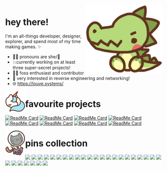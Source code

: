 <img align="right" src="toy_175.png">

# hey there!
I'm an all-things developer, designer, explorer, and spend most of my time making games. ✨ 

- 🏳️‍⚧️ pronouns are she/🐺
- 💥currently working on at least three super-secret projects!
- 🐱‍🐉 foss enthusiast and contributor
- 🔨 very interested in reverse engineering and networking!
- 🌐 https://louve.systems/


<img align="left" width="64px" src="toy_315.png">

# favourite projects
[![ReadMe Card](https://github-readme-stats-sable-eight-63.vercel.app/api/pin/?username=Rackover&repo=Parchment&theme=tokyonight)](https://github.com/Rackover/Parchment)
[![ReadMe Card](https://github-readme-stats-sable-eight-63.vercel.app/api/pin/?username=Rackover&repo=Broadcast&theme=dark)](https://github.com/Rackover/Broadcast)
[![ReadMe Card](https://github-readme-stats-sable-eight-63.vercel.app/api/pin/?username=StrikeVectorCommunity&repo=strike-vector-proxima&theme=tokyonight)](https://github.com/StrikeVectorCommunity/strike-vector-proxima)
[![ReadMe Card](https://github-readme-stats-sable-eight-63.vercel.app/api/pin/?username=Rackover&repo=iw3-exp&theme=dark)](https://github.com/Rackover/iw3-exp)
[![ReadMe Card](https://github-readme-stats-sable-eight-63.vercel.app/api/pin/?username=Rackover&repo=ADVNTURE&theme=dark)](https://github.com/Rackover/ADVNTURE)
[![ReadMe Card](https://github-readme-stats-sable-eight-63.vercel.app/api/pin/?username=Rackover&repo=TrackMasters.Wiki&theme=tokyonight)](https://github.com/Rackover/TrackMasters.Wiki)
[![ReadMe Card](https://github-readme-stats-sable-eight-63.vercel.app/api/pin/?username=Rackover&repo=Emmets&theme=dark)](https://github.com/Rackover/Emmets)
[![ReadMe Card](https://github-readme-stats-sable-eight-63.vercel.app/api/pin/?username=FAForever&repo=Neroxis-Map-Generator&theme=tokyonight)](https://github.com/FAForever/Neroxis-Map-Generator)

<img align="left" width="64px" src="toy_339.png">

# pins collection

![](https://img.shields.io/badge/C%2B%2B-00599C?style=for-the-badge&logo=c%2B%2B&logoColor=white) ![](https://img.shields.io/badge/CSS3-1572B6?style=for-the-badge&logo=css3&logoColor=white) ![](https://img.shields.io/badge/HTML5-E34F26?style=for-the-badge&logo=html5&logoColor=white) ![](https://img.shields.io/badge/JavaScript-323330?style=for-the-badge&logo=javascript&logoColor=F7DF1E) ![](https://img.shields.io/badge/Lua-2C2D72?style=for-the-badge&logo=lua&logoColor=white) ![](	https://img.shields.io/badge/PHP-777BB4?style=for-the-badge&logo=php&logoColor=white) ![](https://img.shields.io/badge/Python-FFD43B?style=for-the-badge&logo=python&logoColor=blue) ![](https://img.shields.io/badge/Google%20Sheets-34A853?style=for-the-badge&logo=google-sheets&logoColor=white) ![](https://img.shields.io/badge/LibreOffice-18A303?style=for-the-badge&logo=LibreOffice&logoColor=white) ![](	https://img.shields.io/badge/Microsoft_Excel-217346?style=for-the-badge&logo=microsoft-excel&logoColor=white) ![](https://img.shields.io/badge/Microsoft_Word-2B579A?style=for-the-badge&logo=microsoft-word&logoColor=white) ![](https://img.shields.io/badge/Debian-A81D33?style=for-the-badge&logo=debian&logoColor=white) ![](https://img.shields.io/badge/Linux-FCC624?style=for-the-badge&logo=linux&logoColor=black) ![](https://img.shields.io/badge/Windows-0078D6?style=for-the-badge&logo=windows&logoColor=white) ![](https://img.shields.io/badge/Windows_XP-003399?style=for-the-badge&logo=windows-xp&logoColor=white) ![](https://img.shields.io/badge/Raspberry%20Pi-A22846?style=for-the-badge&logo=Raspberry%20Pi&logoColor=white) ![](https://img.shields.io/badge/GitHub-100000?style=for-the-badge&logo=github&logoColor=white) ![](https://img.shields.io/badge/GitLab-330F63?style=for-the-badge&logo=gitlab&logoColor=white) ![](https://img.shields.io/badge/Stack_Overflow-FE7A16?style=for-the-badge&logo=stack-overflow&logoColor=white) ![](https://img.shields.io/badge/Audacity-0000CC?style=for-the-badge&logo=audacity&logoColor=white) ![](https://img.shields.io/badge/GIT-E44C30?style=for-the-badge&logo=git&logoColor=white) ![](https://img.shields.io/badge/GNU%20Bash-4EAA25?style=for-the-badge&logo=GNU%20Bash&logoColor=white) ![](https://img.shields.io/badge/VirtualBox-21416b?style=for-the-badge&logo=VirtualBox&logoColor=white) ![](https://img.shields.io/badge/VMware-231f20?style=for-the-badge&logo=VMware&logoColor=white) ![](https://img.shields.io/badge/Opera%2012.17-FF1B2D?style=for-the-badge&logo=Opera&logoColor=white) ![](https://img.shields.io/badge/Tor_Browser-7D4698?style=for-the-badge&logo=Tor-Browser&logoColor=white) ![](https://img.shields.io/badge/Firefox-FF7139?style=for-the-badge&logo=Firefox-Browser&logoColor=white) ![](https://img.shields.io/badge/lenovo%20laptop-E2231A?style=for-the-badge&logo=lenovo&logoColor=white) ![](https://img.shields.io/badge/NVIDIA-GTX330-76B900?style=for-the-badge&logo=nvidia&logoColor=white) 
